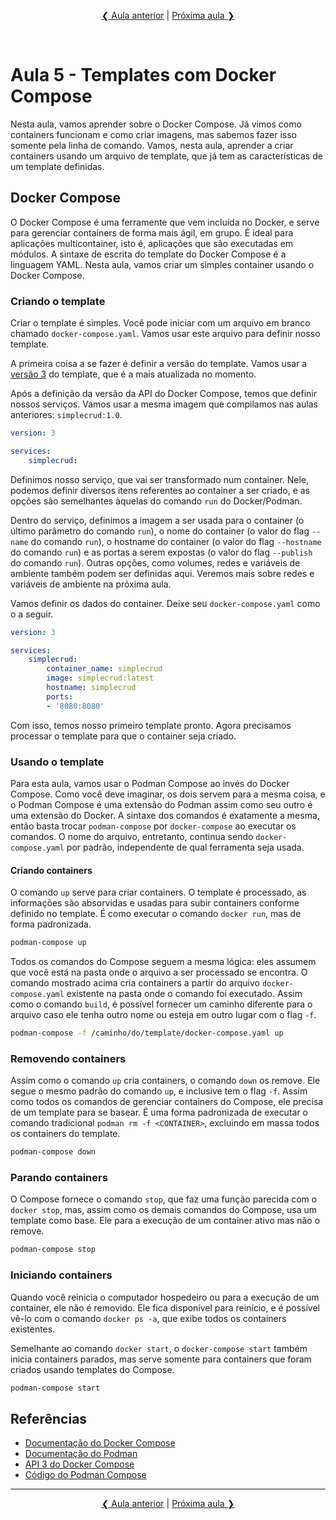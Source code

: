 <p align="center"><a href="../aula04">❮ Aula anterior</a> | <a href="../aula06">Próxima aula ❯</a></p>
<br/>

# Aula 5 - Templates com Docker Compose
Nesta aula, vamos aprender sobre o Docker Compose. Já vimos como containers funcionam e como criar imagens, mas sabemos fazer isso somente pela linha de comando. Vamos, nesta aula, aprender a criar containers usando um arquivo de template, que já tem as características de um template definidas.

## Docker Compose
O Docker Compose é uma ferramente que vem incluída no Docker, e serve para gerenciar containers de forma mais ágil, em grupo. É ideal para aplicações multicontainer, isto é, aplicações que são executadas em módulos. A sintaxe de escrita do template do Docker Compose é a linguagem YAML. Nesta aula, vamos criar um simples container usando o Docker Compose.

### Criando o template
Criar o template é simples. Você pode iniciar com um arquivo em branco chamado `docker-compose.yaml`. Vamos usar este arquivo para definir nosso template.

A primeira coisa a se fazer é definir a versão do template. Vamos usar a [versão 3](https://docs.docker.com/compose/compose-file/compose-versioning/#version-3) do template, que é a mais atualizada no momento. 

Após a definição da versão da API do Docker Compose, temos que definir nossos serviços. Vamos usar a mesma imagem que compilamos nas aulas anteriores: `simplecrud:1.0`.

```yaml
version: 3

services:
    simplecrud:
```

Definimos nosso serviço, que vai ser transformado num container. Nele, podemos definir diversos itens referentes ao container a ser criado, e as opções são semelhantes àquelas do comando `run` do Docker/Podman. 

Dentro do serviço, definimos a imagem a ser usada para o container (o último parâmetro do comando `run`), o nome do container (o valor do flag `--name` do comando `run`), o hostname do container (o valor do flag `--hostname` do comando `run`) e as portas a serem expostas (o valor do flag `--publish` do comando `run`). Outras opções, como volumes, redes e variáveis de ambiente também podem ser definidas aqui. Veremos mais sobre redes e variáveis de ambiente na próxima aula.

Vamos definir os dados do container. Deixe seu `docker-compose.yaml` como o a seguir.

```yaml
version: 3

services:
    simplecrud:
        container_name: simplecrud
        image: simplecrud:latest
        hostname: simplecrud
        ports:
        - '8080:8080'
```

Com isso, temos nosso primeiro template pronto. Agora precisamos processar o template para que o container seja criado.

### Usando o template
Para esta aula, vamos usar o Podman Compose ao invés do Docker Compose. Como você deve imaginar, os dois servem para a mesma coisa, e o Podman Compose é uma extensão do Podman assim como seu outro é uma extensão do Docker. A sintaxe dos comandos é exatamente a mesma, então basta trocar `podman-compose` por `docker-compose` ao executar os comandos. O nome do arquivo, entretanto, continua sendo `docker-compose.yaml` por padrão, independente de qual ferramenta seja usada.

#### Criando containers
O comando `up` serve para criar containers. O template é processado, as informações são absorvidas e usadas para subir containers conforme definido no template. É como executar o comando `docker run`, mas de forma padronizada.

```bash
podman-compose up
```

Todos os comandos do Compose seguem a mesma lógica: eles assumem que você está na pasta onde o arquivo a ser processado se encontra. O comando mostrado acima cria containers a partir do arquivo `docker-compose.yaml` existente na pasta onde o comando foi executado. Assim como o comando `build`, é possível fornecer um caminho diferente para o arquivo caso ele tenha outro nome ou esteja em outro lugar com o flag `-f`.

```bash
podman-compose -f /caminho/do/template/docker-compose.yaml up
```

### Removendo containers
Assim como o comando `up` cria containers, o comando `down` os remove. Ele segue o mesmo padrão do comando `up`, e inclusive tem o flag `-f`. Assim como todos os comandos de gerenciar containers do Compose, ele precisa de um template para se basear. É uma forma padronizada de executar o comando tradicional `podman rm -f <CONTAINER>`, excluindo em massa todos os containers do template.

```bash
podman-compose down
```

### Parando containers
O Compose fornece o comando `stop`, que faz uma função parecida com o `docker stop`, mas, assim como os demais comandos do Compose, usa um template como base. Ele para a execução de um container ativo mas não o remove.

```bash
podman-compose stop
```

### Iniciando containers
Quando você reinicia o computador hospedeiro ou para a execução de um container, ele não é removido. Ele fica disponível para reinício, e é possível vê-lo com o comando `docker ps -a`, que exibe todos os containers existentes. 

Semelhante ao comando `docker start`, o `docker-compose start` também inicia containers parados, mas serve somente para containers que foram criados usando templates do Compose.

```bash
podman-compose start
```

## Referências
* [Documentação do Docker Compose](https://docs.docker.com/compose)
* [Documentação do Podman](http://docs.podman.io/en/latest/)
* [API 3 do Docker Compose](https://docs.docker.com/compose/compose-file/compose-versioning/#version-3)
* [Código do Podman Compose](https://github.com/containers/podman-compose)

---
<p align="center"><a href="../aula04">❮ Aula anterior</a> | <a href="../aula06">Próxima aula ❯</a></p>